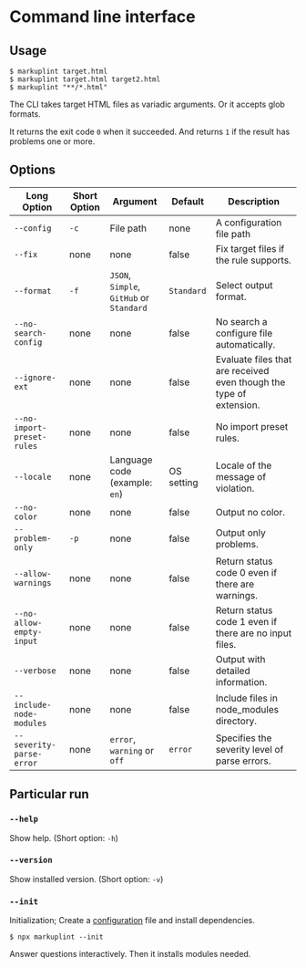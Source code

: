 # Command line interface

## Usage

```shell
$ markuplint target.html
$ markuplint target.html target2.html
$ markuplint "**/*.html"
```

The CLI takes target HTML files as variadic arguments.
Or it accepts glob formats.

It returns the exit code `0` when it succeeded.
And returns `1` if the result has problems one or more.

## Options

| Long Option                | Short Option | Argument                                 | Default    | Description                                                         |
| -------------------------- | ------------ | ---------------------------------------- | ---------- | ------------------------------------------------------------------- |
| `--config`                 | `-c`         | File path                                | none       | A configuration file path                                           |
| `--fix`                    | none         | none                                     | false      | Fix target files if the rule supports.                              |
| `--format`                 | `-f`         | `JSON`, `Simple`, `GitHub` or `Standard` | `Standard` | Select output format.                                               |
| `--no-search-config`       | none         | none                                     | false      | No search a configure file automatically.                           |
| `--ignore-ext`             | none         | none                                     | false      | Evaluate files that are received even though the type of extension. |
| `--no-import-preset-rules` | none         | none                                     | false      | No import preset rules.                                             |
| `--locale`                 | none         | Language code (example: `en`)            | OS setting | Locale of the message of violation.                                 |
| `--no-color`               | none         | none                                     | false      | Output no color.                                                    |
| `--problem-only`           | `-p`         | none                                     | false      | Output only problems.                                               |
| `--allow-warnings`         | none         | none                                     | false      | Return status code 0 even if there are warnings.                    |
| `--no-allow-empty-input`   | none         | none                                     | false      | Return status code 1 even if there are no input files.              |
| `--verbose`                | none         | none                                     | false      | Output with detailed information.                                   |
| `--include-node-modules`   | none         | none                                     | false      | Include files in node_modules directory.                            |
| `--severity-parse-error`   | none         | `error`, `warning` or `off`              | `error`    | Specifies the severity level of parse errors.                       |

## Particular run

### `--help`

Show help. (Short option: `-h`)

### `--version`

Show installed version. (Short option: `-v`)

### `--init`

Initialization; Create a [configuration](configuration/index.md) file and install dependencies.

```shell
$ npx markuplint --init
```

Answer questions interactively.
Then it installs modules needed.
